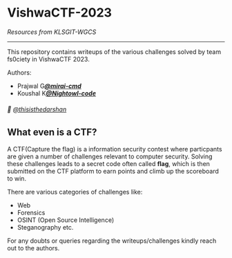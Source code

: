 # VishwaCTF-2023

*Resources from KLSGIT-WGCS*

---------
This repository contains writeups of the various challenges solved by team fs0ciety in VishwaCTF 2023.

Authors:
* Prajwal G[***@mirai-cmd***](https://github.com/mirai-cmd)
* Koushal K[***@Nightowl-code***](https://github.com/Nightowl-code)

###### 👀 [@thisisthedarshan](https://github.com/thisisthedarshan)

## What even is a CTF?
A CTF(Capture the flag) is a information security contest where particpants are given a number of challenges relevant to computer security. Solving these challenges leads to a secret code often called **flag**, which is then submitted on the CTF platform to earn points and climb up the scoreboard to win.

There are various categories of challenges like:
- Web
- Forensics
- OSINT (Open Source Intelligence)
- Steganography etc.

For any doubts or queries regarding the writeups/challenges kindly reach out to the authors.